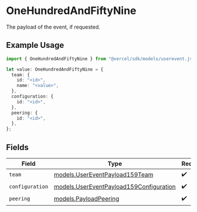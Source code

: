 # OneHundredAndFiftyNine

The payload of the event, if requested.

## Example Usage

```typescript
import { OneHundredAndFiftyNine } from "@vercel/sdk/models/userevent.js";

let value: OneHundredAndFiftyNine = {
  team: {
    id: "<id>",
    name: "<value>",
  },
  configuration: {
    id: "<id>",
  },
  peering: {
    id: "<id>",
  },
};
```

## Fields

| Field                                                                                    | Type                                                                                     | Required                                                                                 | Description                                                                              |
| ---------------------------------------------------------------------------------------- | ---------------------------------------------------------------------------------------- | ---------------------------------------------------------------------------------------- | ---------------------------------------------------------------------------------------- |
| `team`                                                                                   | [models.UserEventPayload159Team](../models/usereventpayload159team.md)                   | :heavy_check_mark:                                                                       | N/A                                                                                      |
| `configuration`                                                                          | [models.UserEventPayload159Configuration](../models/usereventpayload159configuration.md) | :heavy_check_mark:                                                                       | N/A                                                                                      |
| `peering`                                                                                | [models.PayloadPeering](../models/payloadpeering.md)                                     | :heavy_check_mark:                                                                       | N/A                                                                                      |